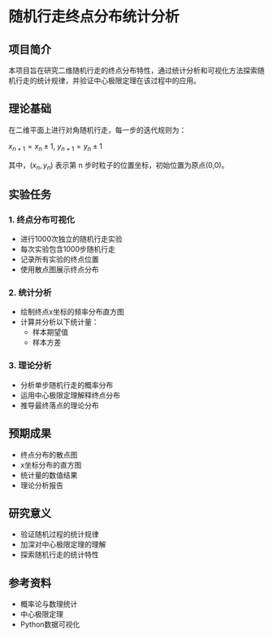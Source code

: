 # 随机行走终点分布统计分析

## 项目简介
本项目旨在研究二维随机行走的终点分布特性，通过统计分析和可视化方法探索随机行走的统计规律，并验证中心极限定理在该过程中的应用。

## 理论基础
在二维平面上进行对角随机行走，每一步的迭代规则为：

$x_{n+1}=x_n\pm1$, $y_{n+1}=y_n\pm1$

其中，$(x_n,y_n)$ 表示第 n 步时粒子的位置坐标，初始位置为原点(0,0)。

## 实验任务

### 1. 终点分布可视化
- 进行1000次独立的随机行走实验
- 每次实验包含1000步随机行走
- 记录所有实验的终点位置
- 使用散点图展示终点分布

### 2. 统计分析
- 绘制终点x坐标的频率分布直方图
- 计算并分析以下统计量：
  - 样本期望值
  - 样本方差

### 3. 理论分析
- 分析单步随机行走的概率分布
- 运用中心极限定理解释终点分布
- 推导最终落点的理论分布

## 预期成果
- 终点分布的散点图
- x坐标分布的直方图
- 统计量的数值结果
- 理论分析报告

## 研究意义
- 验证随机过程的统计规律
- 加深对中心极限定理的理解
- 探索随机行走的统计特性

## 参考资料
- 概率论与数理统计
- 中心极限定理
- Python数据可视化
